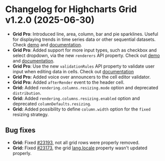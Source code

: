 # Changelog for Highcharts Grid v1.2.0 (2025-06-30)

- **Grid Pro**: Introduced line, area, column, bar and pie sparklines. Useful for displaying trends in time series data or other sequential datasets. Check [demo](https://www.highcharts.com/demo/grid/sparklines) and [documentation](https://www.highcharts.com/docs/grid/sparklines). 
- **Grid Pro**: Added support for more input types, such as checkbox and select dropdown, via the new `renderers` API property. Check out [demo](https://www.highcharts.com/demo/grid/todo-app) and [documentation](https://www.highcharts.com/docs/grid/cell-renderers). 
- **Grid Pro**: Use the new `validationRules` API property to validate user input when editing data in cells. Check out [documentation](https://www.highcharts.com/docs/grid/cell-editing#validation)
- **Grid Pro:** Added voice over announcers to the cell editor validator.
- **Grid Pro:** Added `afterRender` event to the header cell.
- **Grid:** Added `rendering.columns.resizing.mode` option and deprecated `distribution`.
- **Grid:** Added `rendering.columns.resizing.enabled` option and deprecated `columnDefaults.resizing`.
- **Grid:** Added possibility to define `column.width` option for the `fixed` resizing strategy. 

## Bug fixes
- **Grid:** Fixed [#23193](https://github.com/highcharts/highcharts/issues/23193), not all grid rows were properly removed.
- **Grid:** Fixed [#23173](https://github.com/highcharts/highcharts/issues/23173), the grid [lang.locale](https://api.highcharts.com/grid/lang.locale) property wasn't updated properly.